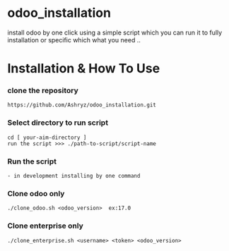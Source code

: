 # odoo_installation

install odoo by one click using a simple script which you can run it to fully installation or specific which what you need ..  

# Installation & How To Use
### clone the repository
    https://github.com/Ashryz/odoo_installation.git
### Select directory to run script 
    cd [ your-aim-directory ]
    run the script >>> ./path-to-script/script-name
### Run the script 
    - in development installing by one command 
### Clone odoo only
    ./clone_odoo.sh <odoo_version>  ex:17.0
### Clone enterprise only
    ./clone_enterprise.sh <username> <token> <odoo_version>
